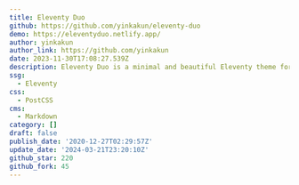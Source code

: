 ```yaml
---
title: Eleventy Duo
github: https://github.com/yinkakun/eleventy-duo
demo: https://eleventyduo.netlify.app/
author: yinkakun
author_link: https://github.com/yinkakun
date: 2023-11-30T17:08:27.539Z
description: Eleventy Duo is a minimal and beautiful Eleventy theme for personal blogs.
ssg:
  - Eleventy
css:
  - PostCSS
cms:
  - Markdown
category: []
draft: false
publish_date: '2020-12-27T02:29:57Z'
update_date: '2024-03-21T23:20:10Z'
github_star: 220
github_fork: 45
---
```

